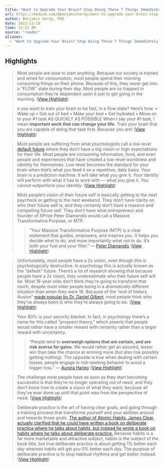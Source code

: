 ```yaml
---
title: "Want to Upgrade Your Brain? Stop Doing These 7 Things Immediately."
url: https://medium.com/@benjaminhardy/want-to-upgrade-your-brain-stop-doing-these-7-things-immediately-136e2d8c8cde
author: Benjamin Hardy, PhD
date: 2023-12-10
time: 11:22 AM
source: "reader"
aliases:
  - "Want to Upgrade Your Brain? Stop Doing These 7 Things Immediately."
---
```

## Highlights
> Most people are slow to start anything. Because our society is trained and wired for consumption, most people spend their morning consuming things on their phone. Because of this, they never get into a “FLOW” state during their day. Most people are so trapped in consumption they’re dependent upon it just to get going in the morning. ([View Highlight](https://read.readwise.io/read/01hfq5w66b3jfyk720d66ew8dd))

> o you want to train your brain to be fast, in a flow state? Here’s how:
> • Wake up
> • Get out of bed
> • Make your bed
> • Get hydrated
> • Move on to your #1 task AS QUICKLY AS POSSIBLE
> When I say your #1 task, I mean **important work that can change your life.** Train your brain that you are capable of doing that task first. Because you are! ([View Highlight](https://read.readwise.io/read/01hfq5yje50sw54rapvsgstq9k))

> Most people are suffering from what psychologists call a low-level [default future](https://onlinelibrary.wiley.com/doi/full/10.1002/wps.20553) where they don’t have a big vision or high expectations for their life.
> Most people are consuming information, food, and even people and experiences that have created a low-level worldview and identity for themselves.
> Low-level becomes the standard for your brain when that’s what you feed it on a repetitive, daily basis.
> Your brain is a prediction machine. It will take what you give it.
> Your identity will perform with what it has to work with — what you give it. You cannot outperform your identity. ([View Highlight](https://read.readwise.io/read/01hfq6179gnxmva7jpaq0sdtsx))

> Most people’s vision of their future self is basically getting to the next paycheck or getting to the next weekend. They don’t have clarity on who their future self is, and they *certainly* don’t have a massive and compelling future self.
> They don’t have what entrepreneur and founder of XPrize Peter Diamandis would call a Massive Transformative Purpose, or MTP.
> > “Your Massive Transformative Purpose (MTP) is a clear statement that guides, empowers, and inspires you. It helps you decide what to do, and more importantly what not to do. It’s both your fuel and your filter.” — [Peter Diamandis](https://www.diamandis.com/mtp) ([View Highlight](https://read.readwise.io/read/01hfq68v9vahdq6q0bk65w3qn1))

> Unfortunately, most people have a 2x vision, even though this is psychologically destructive. In psychology this is actually known as the “default” future. There’s a lot of research showing that because people have a 2x vision, they underestimate who their future self will be. Most 18-year-olds don’t think they’re going to transform that much, despite most older people being in a *dramatically* different situation than when they were 18. Because of the “end of history illusion” [made popular by Dr. Daniel Gilbert](https://www.ted.com/talks/dan_gilbert_the_psychology_of_your_future_self), most people think who they’ve always been is who they’re always going to be. ([View Highlight](https://read.readwise.io/read/01hfq6b6pny38gv7h6regjabpp))

> Your 80% is your security blanket.
> In fact, in psychology there’s a name for this called “prospect theory,” which asserts that people would rather have a smaller reward with certainty rather than a larger reward with uncertainty.
> > “People tend to **overweigh options that are certain, and are risk averse for gains**. We would rather get an assured, lesser win than take the chance at winning more (but also risk possibly getting nothing). The opposite is true when dealing with certain losses: people engage in risk-seeking behavior to avoid a bigger loss.” — [Aurora Harley](https://www.nngroup.com/articles/prospect-theory/) ([View Highlight](https://read.readwise.io/read/01hfq6e6wmhx4gz8bj1tay0dqy))

> The challenge most people have as soon as they start becoming successful is that they’re no longer operating out of need, and they don’t know how to create a vision of what they want, because all they’ve ever done up until that point was from the perspective of need. ([View Highlight](https://read.readwise.io/read/01hfq6epsysg56merdj5ahgwet))

> Deliberate practice is the art of having clear goals, and going through a training process that transforms yourself and your abilities around and towards those goals. [The author of Atomic Habits, James Clear, actually clarified that he could have written a book on deliberate practice where he talks about habits, but instead he wrote a book on habits where he talks about deliberate practice.](https://youtu.be/IbLK62zSTeY?si=ZfwwKLHmn3-Vb-Az&t=3301) Because habits is a far more marketable and attractive subject, habits is the subject of the book title, but true deliberate practice is about getting 1% better each day whereas habits will get you 0% better each day.
> The purpose of deliberate practice is to stop habitual rhythms and get *better* instead. ([View Highlight](https://read.readwise.io/read/01hfq6g34qfbdkzj5jqgyhkjbw))

